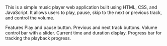 This is a simple music player web application built using HTML, CSS, and JavaScript. It allows users to play, pause, skip to the next or previous track, and control the volume.

Features
Play and pause button.
Previous and next track buttons.
Volume control bar with a slider.
Current time and duration display.
Progress bar for tracking the playback progress.
